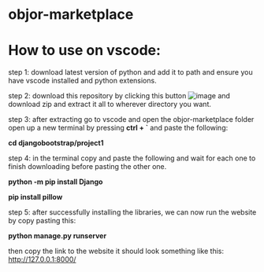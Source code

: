 # objor-marketplace

# How to use on vscode:
step 1: download latest version of python and add it to path and ensure you have vscode installed and python extensions.

step 2: download this repository by clicking this button ![image](https://github.com/user-attachments/assets/3e02af08-ba6f-4b16-9368-a1dc9c3a97ee)
and download zip and extract it all to wherever directory you want.

step 3: after extracting go to vscode and open the objor-marketplace folder open up a new terminal by pressing **ctrl + `** and paste the following: 

**cd djangobootstrap/project1**

step 4: in the terminal copy and paste the following and wait for each one to finish downloading before pasting the other one.

**python -m pip install Django**

**pip install pillow**

step 5: after successfully installing the libraries, we can now run the website by copy pasting this:

**python manage.py runserver**

then copy the link to the website it should look something like this: 
http://127.0.0.1:8000/
